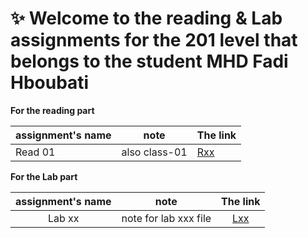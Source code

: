 # :sparkles: Welcome to the reading & Lab assignments for the 201 level that belongs to the student **MHD Fadi Hboubati**

**For the reading part**

| assignment's name | note                       | The link                     |
| ----------------- | -------------------------- | ---------------------------- |
| Read 01           | also class-01              | [Rxx](https://fadihb.github.io/Level_201/class-01)     |


**For the Lab part**

| assignment's name | note                       | The link                     |
|     :---:         |  :---:                     |        :---:                 |
| Lab xx            | note for lab xxx file      | [Lxx](http://github.com)     |


